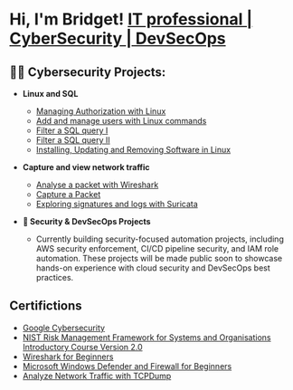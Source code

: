 <h1>Hi, I'm Bridget! <a href="https://www.linkedin.com/in/bridget-a-592105241/">IT professional | CyberSecurity | DevSecOps </a> 

<h2>👨‍💻 Cybersecurity Projects:</h2>

 - <b>Linux and SQL</b>
   - [Managing Authorization with Linux](https://github.com/Bridgetanntighe/ActiveDirectoryLab)
   - [Add and manage users with Linux commands](https://github.com/Bridgetanntighe/ManageUsers/blob/main/README.md)
   - [Filter a SQL query I](https://github.com/Bridgetanntighe/FilterSQLTheory/blob/main/README.md)
   - [Filter a SQL query II](https://github.com/Bridgetanntighe/Filter-SQL-II)
   - [Installing, Updating and Removing Software in Linux](https://github.com/Bridgetanntighe/Install-updates-windows/blob/main/README.md)

- <b>Capture and view network traffic</b>
  - [Analyse a packet with Wireshark](https://github.com/Bridgetanntighe/Filter-SQL-II/blob/main/README.md)
  - [Capture a Packet](https://github.com/Bridgetanntighe/Capture_packet/blob/main/README.md)
  - [Exploring signatures and logs with Suricata](https://github.com/Bridgetanntighe/Suricata/edit/main/README.md)

- <b>  🚀 Security & DevSecOps Projects </b>
  - Currently building security-focused automation projects, including AWS security enforcement, CI/CD pipeline security, and IAM role automation. These projects will be made public soon to showcase hands-on experience with cloud security and DevSecOps best practices.
<h2>Certifictions </h2>

- [Google Cybersecurity](https://coursera.org/share/a83ead28610357fc058278dda8ebb888)
- [NIST Risk Management Framework for Systems and Organisations Introductory Course Version 2.0](https://csrc.nist.gov/CSRC/media/Projects/risk-management/images-media/rmf-training/intro-course-v2_0/index.html)
- [Wireshark for Beginners](https://coursera.org/share/acb59a3461fb400526ef1e8e24b88405)
- [Microsoft Windows Defender and Firewall for Beginners](https://coursera.org/share/d24dee38cba85063d85e71c73e3fe666)
- [Analyze Network Traffic with TCPDump](https://coursera.org/share/561a32425a4fd6e5e82e8836a1d32cfd)

<!--
**Bridgetann** is a ✨ _special_ ✨ repository because its `README.md` (this file) appears on your GitHub profile.

Here are some ideas to get you started:

- 🔭 I’m currently working on ...
- 🌱 I’m currently learning ...
- 👯 I’m looking to collaborate on ...
- 🤔 I’m looking for help with ...
- 💬 Ask me about ...
- 📫 How to reach me: ...
- 😄 Pronouns: ...
- ⚡ Fun fact: ...
-->
